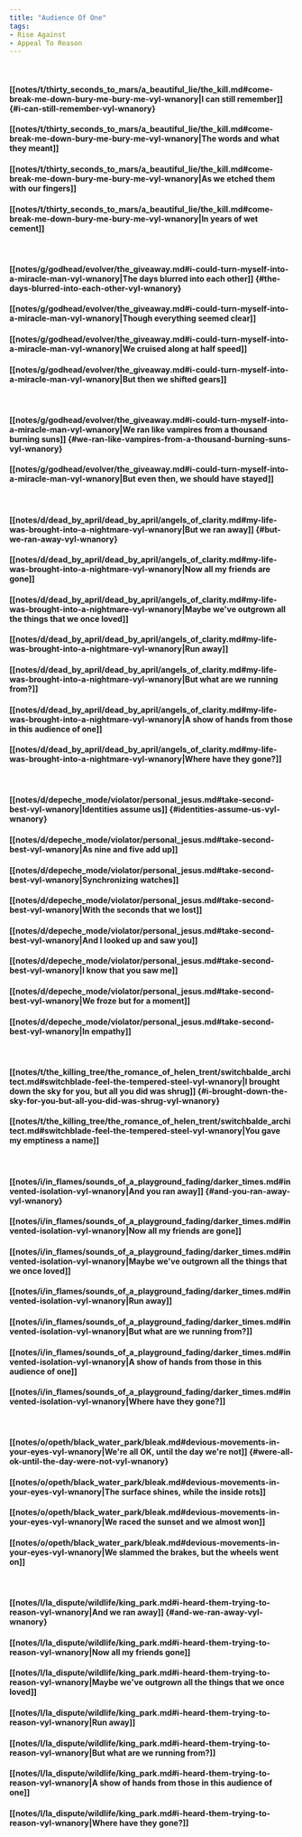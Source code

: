 ```yaml
---
title: "Audience Of One"
tags:
- Rise Against
- Appeal To Reason
---
```

&nbsp;
#### [[notes/t/thirty_seconds_to_mars/a_beautiful_lie/the_kill.md#come-break-me-down-bury-me-bury-me-vyl-wnanory|I can still remember]] {#i-can-still-remember-vyl-wnanory}
#### [[notes/t/thirty_seconds_to_mars/a_beautiful_lie/the_kill.md#come-break-me-down-bury-me-bury-me-vyl-wnanory|The words and what they meant]]
#### [[notes/t/thirty_seconds_to_mars/a_beautiful_lie/the_kill.md#come-break-me-down-bury-me-bury-me-vyl-wnanory|As we etched them with our fingers]]
#### [[notes/t/thirty_seconds_to_mars/a_beautiful_lie/the_kill.md#come-break-me-down-bury-me-bury-me-vyl-wnanory|In years of wet cement]]
&nbsp;
#### [[notes/g/godhead/evolver/the_giveaway.md#i-could-turn-myself-into-a-miracle-man-vyl-wnanory|The days blurred into each other]] {#the-days-blurred-into-each-other-vyl-wnanory}
#### [[notes/g/godhead/evolver/the_giveaway.md#i-could-turn-myself-into-a-miracle-man-vyl-wnanory|Though everything seemed clear]]
#### [[notes/g/godhead/evolver/the_giveaway.md#i-could-turn-myself-into-a-miracle-man-vyl-wnanory|We cruised along at half speed]]
#### [[notes/g/godhead/evolver/the_giveaway.md#i-could-turn-myself-into-a-miracle-man-vyl-wnanory|But then we shifted gears]]
&nbsp;
#### [[notes/g/godhead/evolver/the_giveaway.md#i-could-turn-myself-into-a-miracle-man-vyl-wnanory|We ran like vampires from a thousand burning suns]] {#we-ran-like-vampires-from-a-thousand-burning-suns-vyl-wnanory}
#### [[notes/g/godhead/evolver/the_giveaway.md#i-could-turn-myself-into-a-miracle-man-vyl-wnanory|But even then, we should have stayed]]
&nbsp;
#### [[notes/d/dead_by_april/dead_by_april/angels_of_clarity.md#my-life-was-brought-into-a-nightmare-vyl-wnanory|But we ran away]] {#but-we-ran-away-vyl-wnanory}
#### [[notes/d/dead_by_april/dead_by_april/angels_of_clarity.md#my-life-was-brought-into-a-nightmare-vyl-wnanory|Now all my friends are gone]]
#### [[notes/d/dead_by_april/dead_by_april/angels_of_clarity.md#my-life-was-brought-into-a-nightmare-vyl-wnanory|Maybe we've outgrown all the things that we once loved]]
#### [[notes/d/dead_by_april/dead_by_april/angels_of_clarity.md#my-life-was-brought-into-a-nightmare-vyl-wnanory|Run away]]
#### [[notes/d/dead_by_april/dead_by_april/angels_of_clarity.md#my-life-was-brought-into-a-nightmare-vyl-wnanory|But what are we running from?]]
#### [[notes/d/dead_by_april/dead_by_april/angels_of_clarity.md#my-life-was-brought-into-a-nightmare-vyl-wnanory|A show of hands from those in this audience of one]]
#### [[notes/d/dead_by_april/dead_by_april/angels_of_clarity.md#my-life-was-brought-into-a-nightmare-vyl-wnanory|Where have they gone?]]
&nbsp;
#### [[notes/d/depeche_mode/violator/personal_jesus.md#take-second-best-vyl-wnanory|Identities assume us]] {#identities-assume-us-vyl-wnanory}
#### [[notes/d/depeche_mode/violator/personal_jesus.md#take-second-best-vyl-wnanory|As nine and five add up]]
#### [[notes/d/depeche_mode/violator/personal_jesus.md#take-second-best-vyl-wnanory|Synchronizing watches]]
#### [[notes/d/depeche_mode/violator/personal_jesus.md#take-second-best-vyl-wnanory|With the seconds that we lost]]
#### [[notes/d/depeche_mode/violator/personal_jesus.md#take-second-best-vyl-wnanory|And I looked up and saw you]]
#### [[notes/d/depeche_mode/violator/personal_jesus.md#take-second-best-vyl-wnanory|I know that you saw me]]
#### [[notes/d/depeche_mode/violator/personal_jesus.md#take-second-best-vyl-wnanory|We froze but for a moment]]
#### [[notes/d/depeche_mode/violator/personal_jesus.md#take-second-best-vyl-wnanory|In empathy]]
&nbsp;
#### [[notes/t/the_killing_tree/the_romance_of_helen_trent/switchbalde_architect.md#switchblade-feel-the-tempered-steel-vyl-wnanory|I brought down the sky for you, but all you did was shrug]] {#i-brought-down-the-sky-for-you-but-all-you-did-was-shrug-vyl-wnanory}
#### [[notes/t/the_killing_tree/the_romance_of_helen_trent/switchbalde_architect.md#switchblade-feel-the-tempered-steel-vyl-wnanory|You gave my emptiness a name]]
&nbsp;
#### [[notes/i/in_flames/sounds_of_a_playground_fading/darker_times.md#invented-isolation-vyl-wnanory|And you ran away]] {#and-you-ran-away-vyl-wnanory}
#### [[notes/i/in_flames/sounds_of_a_playground_fading/darker_times.md#invented-isolation-vyl-wnanory|Now all my friends are gone]]
#### [[notes/i/in_flames/sounds_of_a_playground_fading/darker_times.md#invented-isolation-vyl-wnanory|Maybe we've outgrown all the things that we once loved]]
#### [[notes/i/in_flames/sounds_of_a_playground_fading/darker_times.md#invented-isolation-vyl-wnanory|Run away]]
#### [[notes/i/in_flames/sounds_of_a_playground_fading/darker_times.md#invented-isolation-vyl-wnanory|But what are we running from?]]
#### [[notes/i/in_flames/sounds_of_a_playground_fading/darker_times.md#invented-isolation-vyl-wnanory|A show of hands from those in this audience of one]]
#### [[notes/i/in_flames/sounds_of_a_playground_fading/darker_times.md#invented-isolation-vyl-wnanory|Where have they gone?]]
&nbsp;
#### [[notes/o/opeth/black_water_park/bleak.md#devious-movements-in-your-eyes-vyl-wnanory|We're all OK, until the day we're not]] {#were-all-ok-until-the-day-were-not-vyl-wnanory}
#### [[notes/o/opeth/black_water_park/bleak.md#devious-movements-in-your-eyes-vyl-wnanory|The surface shines, while the inside rots]]
#### [[notes/o/opeth/black_water_park/bleak.md#devious-movements-in-your-eyes-vyl-wnanory|We raced the sunset and we almost won]]
#### [[notes/o/opeth/black_water_park/bleak.md#devious-movements-in-your-eyes-vyl-wnanory|We slammed the brakes, but the wheels went on]]
&nbsp;
#### [[notes/l/la_dispute/wildlife/king_park.md#i-heard-them-trying-to-reason-vyl-wnanory|And we ran away]] {#and-we-ran-away-vyl-wnanory}
#### [[notes/l/la_dispute/wildlife/king_park.md#i-heard-them-trying-to-reason-vyl-wnanory|Now all my friends gone]]
#### [[notes/l/la_dispute/wildlife/king_park.md#i-heard-them-trying-to-reason-vyl-wnanory|Maybe we've outgrown all the things that we once loved]]
#### [[notes/l/la_dispute/wildlife/king_park.md#i-heard-them-trying-to-reason-vyl-wnanory|Run away]]
#### [[notes/l/la_dispute/wildlife/king_park.md#i-heard-them-trying-to-reason-vyl-wnanory|But what are we running from?]]
#### [[notes/l/la_dispute/wildlife/king_park.md#i-heard-them-trying-to-reason-vyl-wnanory|A show of hands from those in this audience of one]]
#### [[notes/l/la_dispute/wildlife/king_park.md#i-heard-them-trying-to-reason-vyl-wnanory|Where have they gone?]]
